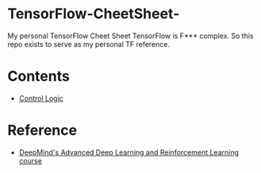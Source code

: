 # TensorFlow-CheetSheet-
My personal TensorFlow Cheet Sheet 
TensorFlow is F*** complex. So this repo exists to serve as my personal TF reference.


# Contents

- [Control Logic](Control%20Logic.md)

# Reference

- [DeepMind's Advanced Deep Learning and Reinforcement Learning course](https://github.com/enggen/DeepMind-Advanced-Deep-Learning-and-Reinforcement-Learning)
